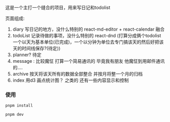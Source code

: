 这是一个主打一个缝合的项目，用来写日记和todolist    

页面组成:
1. diary 写日记的地方，没什么特别的 react-md-editor + react-calendar 融合
2. todoList 记录待做的事项，没什么特别的 react-dnd  (打算分成俩个todolist 一个以天为基本单位(已完成)，一个以分钟为单位去专门搞该天的然后好把该天的时间线保存?(待定))
3. planner? 待定
4. message : 比较魔怔 打算一个简易通讯的 毕竟我有朋友 他魔怔到用邮件通讯的....
5. archive 按天将该天所有的数据全部整合 并按月将整一个月的归档
6. index 用d3 画点统计图？ 之类的 还有一些内容显示和控制 
    
    
### 使用
```
pnpm install

pnpm dev 
```


